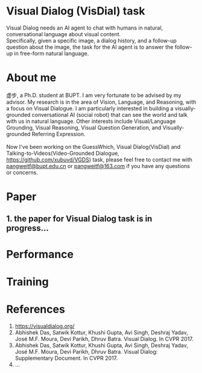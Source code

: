 # Visual Dialog (VisDial) task
Visual Dialog needs an AI agent to chat with humans in natural, conversational language about visual content.<br>
Specifically, given a specific image, a dialog history, and a follow-up question about the image, the task for the AI agent is to answer the follow-up in free-form natural language.<br>

# About me

虚步, a Ph.D. student at BUPT. I am very fortunate to be advised by my advisor. My research is in the area of Vision, Language, and Reasoning, with a focus on Visual Dialogue. I am particularly interested in building a visually-grounded conversational AI (social robot) that can see the world and talk with us in natural language. Other interests include Visual/Language Grounding, Visual Reasoning, Visual Question Generation, and Visually-grounded Referring Expression.<br>
<br>
Now I've been working on the GuessWhich, Visual Dialog(VisDial) and Talking-to-Videos(Video-Grounded Dialogue, https://github.com/xubuvd/VGDS) task, please feel free to contact me with pangweitf@bupt.edu.cn or pangweitf@163.com if you have any questions or concerns.<br>

# Paper

## 1. the paper for Visual Dialog task is in progress...

# Performance

# Training 

# References
1. https://visualdialog.org/<br>
1. Abhishek Das, Satwik Kottur, Khushi Gupta, Avi Singh, Deshraj Yadav, José M.F. Moura, Devi Parikh, Dhruv Batra. Visual Dialog. In CVPR 2017.<br>
2. Abhishek Das, Satwik Kottur, Khushi Gupta, Avi Singh, Deshraj Yadav, José M.F. Moura, Devi Parikh, Dhruv Batra. Visual Dialog: Supplementary Document. In CVPR 2017.<br>
3. ...<br>
